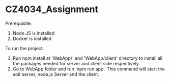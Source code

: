 # CZ4034_Assignment

Prerequisite: 
1. Node.JS is installed
2. Docker is installed

To run the project. 
1. Run npm install at 'WebApp/' and 'WebApp/client' directory to install all the packages needed for server and client side respectively.
2. Go to WebApp folder and run 'npm run app'. This command will start the solr server, node.js Server and the client. 
